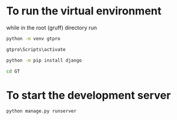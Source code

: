 # To run the virtual environment

while in the root (gruff) directory run

```bash
python -m venv gtpro
```

```bash
gtpro\Scripts\activate
```

```bash
python -m pip install django
```

```bash
cd GT
```

# To start the development server

```bash
python manage.py runserver
```

